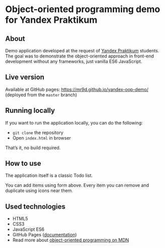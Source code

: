 # Object-oriented programming demo for Yandex Praktikum

## About

Demo application developed at the request of [Yandex Praktikum](https://practicum.com/) students. The goal was to demonstrate the object-oriented approach in front-end development without any frameworks, just vanilla ES6 JavaScript.

## Live version

Available at GitHub pages: <https://mr9d.github.io/yandex-oop-demo/> (deployed from the `master` branch)

## Running locally

If you want to run the application locally, you can do the following:

- `git clone` the repository
- Open `index.html` in browser

That’s it, no build required.

## How to use

The application itself is a classic Todo list.

You can add items using form above. Every item you can remove and duplicate using icons near them.

## Used technologies

- HTML5
- CSS3
- JavaScript ES6
- GitHub Pages ([documentation](https://docs.github.com/en/pages))
- Read more about [object-oriented programming on MDN](https://developer.mozilla.org/en-US/docs/Learn/JavaScript/Objects/Object-oriented_programming)
